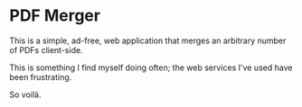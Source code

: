 # PDF Merger

This is a simple, ad-free, web application that merges an arbitrary number of PDFs client-side.

This is something I find myself doing often; the web services I've used have been frustrating.

So voilà.
